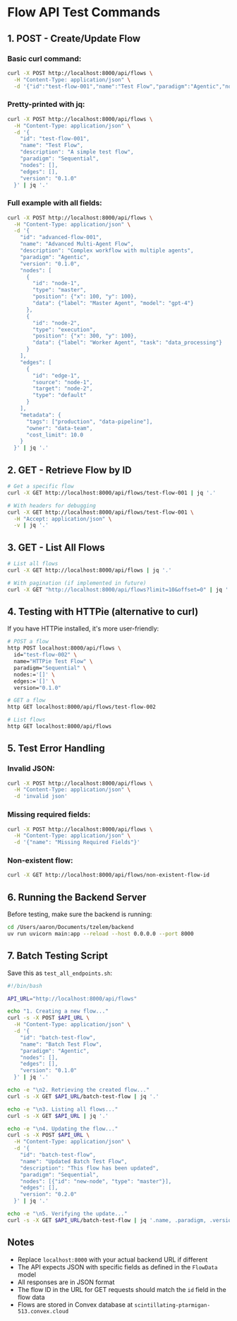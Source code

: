 # Flow API Test Commands

## 1. POST - Create/Update Flow

### Basic curl command:
```bash
curl -X POST http://localhost:8000/api/flows \
  -H "Content-Type: application/json" \
  -d '{"id":"test-flow-001","name":"Test Flow","paradigm":"Agentic","nodes":[],"edges":[],"version":"0.1.0"}'
```

### Pretty-printed with jq:
```bash
curl -X POST http://localhost:8000/api/flows \
  -H "Content-Type: application/json" \
  -d '{
    "id": "test-flow-001",
    "name": "Test Flow",
    "description": "A simple test flow",
    "paradigm": "Sequential",
    "nodes": [],
    "edges": [],
    "version": "0.1.0"
  }' | jq '.'
```

### Full example with all fields:
```bash
curl -X POST http://localhost:8000/api/flows \
  -H "Content-Type: application/json" \
  -d '{
    "id": "advanced-flow-001",
    "name": "Advanced Multi-Agent Flow",
    "description": "Complex workflow with multiple agents",
    "paradigm": "Agentic",
    "version": "0.1.0",
    "nodes": [
      {
        "id": "node-1",
        "type": "master",
        "position": {"x": 100, "y": 100},
        "data": {"label": "Master Agent", "model": "gpt-4"}
      },
      {
        "id": "node-2",
        "type": "execution",
        "position": {"x": 300, "y": 100},
        "data": {"label": "Worker Agent", "task": "data_processing"}
      }
    ],
    "edges": [
      {
        "id": "edge-1",
        "source": "node-1",
        "target": "node-2",
        "type": "default"
      }
    ],
    "metadata": {
      "tags": ["production", "data-pipeline"],
      "owner": "data-team",
      "cost_limit": 10.0
    }
  }' | jq '.'
```

## 2. GET - Retrieve Flow by ID

```bash
# Get a specific flow
curl -X GET http://localhost:8000/api/flows/test-flow-001 | jq '.'

# With headers for debugging
curl -X GET http://localhost:8000/api/flows/test-flow-001 \
  -H "Accept: application/json" \
  -v | jq '.'
```

## 3. GET - List All Flows

```bash
# List all flows
curl -X GET http://localhost:8000/api/flows | jq '.'

# With pagination (if implemented in future)
curl -X GET "http://localhost:8000/api/flows?limit=10&offset=0" | jq '.'
```

## 4. Testing with HTTPie (alternative to curl)

If you have HTTPie installed, it's more user-friendly:

```bash
# POST a flow
http POST localhost:8000/api/flows \
  id="test-flow-002" \
  name="HTTPie Test Flow" \
  paradigm="Sequential" \
  nodes:='[]' \
  edges:='[]' \
  version="0.1.0"

# GET a flow
http GET localhost:8000/api/flows/test-flow-002

# List flows
http GET localhost:8000/api/flows
```

## 5. Test Error Handling

### Invalid JSON:
```bash
curl -X POST http://localhost:8000/api/flows \
  -H "Content-Type: application/json" \
  -d 'invalid json'
```

### Missing required fields:
```bash
curl -X POST http://localhost:8000/api/flows \
  -H "Content-Type: application/json" \
  -d '{"name": "Missing Required Fields"}'
```

### Non-existent flow:
```bash
curl -X GET http://localhost:8000/api/flows/non-existent-flow-id
```

## 6. Running the Backend Server

Before testing, make sure the backend is running:

```bash
cd /Users/aaron/Documents/tzelem/backend
uv run uvicorn main:app --reload --host 0.0.0.0 --port 8000
```

## 7. Batch Testing Script

Save this as `test_all_endpoints.sh`:

```bash
#!/bin/bash

API_URL="http://localhost:8000/api/flows"

echo "1. Creating a new flow..."
curl -s -X POST $API_URL \
  -H "Content-Type: application/json" \
  -d '{
    "id": "batch-test-flow",
    "name": "Batch Test Flow",
    "paradigm": "Agentic",
    "nodes": [],
    "edges": [],
    "version": "0.1.0"
  }' | jq '.'

echo -e "\n2. Retrieving the created flow..."
curl -s -X GET $API_URL/batch-test-flow | jq '.'

echo -e "\n3. Listing all flows..."
curl -s -X GET $API_URL | jq '.'

echo -e "\n4. Updating the flow..."
curl -s -X POST $API_URL \
  -H "Content-Type: application/json" \
  -d '{
    "id": "batch-test-flow",
    "name": "Updated Batch Test Flow",
    "description": "This flow has been updated",
    "paradigm": "Sequential",
    "nodes": [{"id": "new-node", "type": "master"}],
    "edges": [],
    "version": "0.2.0"
  }' | jq '.'

echo -e "\n5. Verifying the update..."
curl -s -X GET $API_URL/batch-test-flow | jq '.name, .paradigm, .version'
```

## Notes

- Replace `localhost:8000` with your actual backend URL if different
- The API expects JSON with specific fields as defined in the `FlowData` model
- All responses are in JSON format
- The flow ID in the URL for GET requests should match the `id` field in the flow data
- Flows are stored in Convex database at `scintillating-ptarmigan-513.convex.cloud`